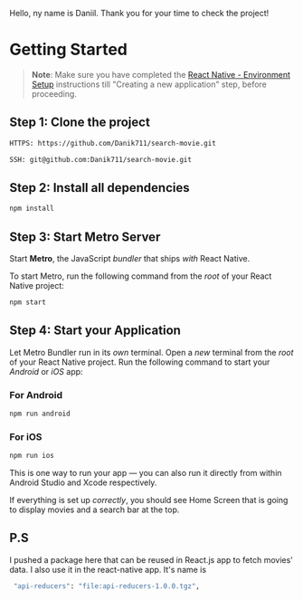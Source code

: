 Hello, ny name is Daniil. Thank you for your time to check the project!

# Getting Started

>**Note**: Make sure you have completed the [React Native - Environment Setup](https://reactnative.dev/docs/environment-setup) instructions till "Creating a new application" step, before proceeding.

## Step 1: Clone the project

```bash
HTTPS: https://github.com/Danik711/search-movie.git

SSH: git@github.com:Danik711/search-movie.git
```
## Step 2: Install all dependencies
```bash
npm install
```

## Step 3: Start Metro Server
Start **Metro**, the JavaScript _bundler_ that ships _with_ React Native.

To start Metro, run the following command from the _root_ of your React Native project:

```bash
npm start
```

## Step 4: Start your Application

Let Metro Bundler run in its _own_ terminal. Open a _new_ terminal from the _root_ of your React Native project. Run the following command to start your _Android_ or _iOS_ app:

### For Android

```bash
npm run android
```

### For iOS

```bash
npm run ios
```
This is one way to run your app — you can also run it directly from within Android Studio and Xcode respectively.

If everything is set up _correctly_, you should see Home Screen that is going to display movies and a search bar at the top.

## P.S

I pushed a package here that can be reused in React.js app to fetch movies' data. I also use it in the react-native app. It's name is

```bash
 "api-reducers": "file:api-reducers-1.0.0.tgz",
```
